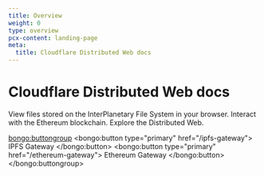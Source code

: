 ```yaml
---
title: Overview
weight: 0
type: overview
pcx-content: landing-page
meta:
  title: Cloudflare Distributed Web docs
---
```


# Cloudflare Distributed Web docs

<ContentColumn>

View files stored on the InterPlanetary File System in your browser. Interact with the Ethereum blockchain. Explore the Distributed Web.

<bongo:buttongroup>
  <bongo:button type="primary" href="/ipfs-gateway">
    IPFS Gateway
  </bongo:button>
  <bongo:button type="primary" href="/ethereum-gateway">
    Ethereum Gateway
  </bongo:button>
</bongo:buttongroup>

</ContentColumn>